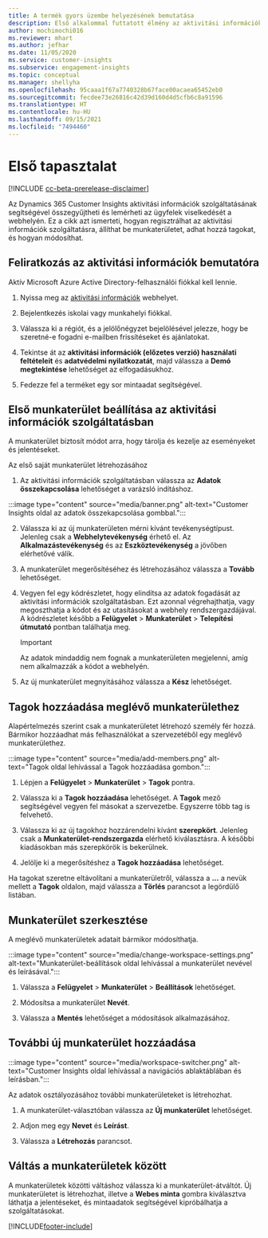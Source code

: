 ```yaml
---
title: A termék gyors üzembe helyezésének bemutatása
description: Első alkalommal futtatott élmény az aktivitási információk szolgáltatás beállításával.
author: mochimochi016
ms.reviewer: mhart
ms.author: jefhar
ms.date: 11/05/2020
ms.service: customer-insights
ms.subservice: engagement-insights
ms.topic: conceptual
ms.manager: shellyha
ms.openlocfilehash: 95caaa1f67a7740328b67face00acaea65452eb0
ms.sourcegitcommit: fecdee73e26816c42d39d160d4d5cfb6c8a91596
ms.translationtype: HT
ms.contentlocale: hu-HU
ms.lasthandoff: 09/15/2021
ms.locfileid: "7494460"
---
```

# <a name="first-run-experience"></a>Első tapasztalat

[!INCLUDE [cc-beta-prerelease-disclaimer](includes/cc-beta-prerelease-disclaimer.md)]

Az Dynamics 365 Customer Insights aktivitási információk szolgáltatásának segítségével összegyűjtheti és lemérheti az ügyfelek viselkedését a webhelyén. Ez a cikk azt ismerteti, hogyan regisztrálhat az aktivitási információk szolgáltatásra, állíthat be munkaterületet, adhat hozzá tagokat, és hogyan módosíthat.

## <a name="sign-up-for-a-demo-of-engagement-insights"></a>Feliratkozás az aktivitási információk bemutatóra

Aktív Microsoft Azure Active Directory-felhasználói fiókkal kell lennie. 

1. Nyissa meg az [aktivitási információk](https://home.ci.ai.dynamics.com/app/engagement-insights) webhelyet. 

1. Bejelentkezés iskolai vagy munkahelyi fiókkal.

1. Válassza ki a régiót, és a jelölőnégyzet bejelölésével jelezze, hogy be szeretné-e fogadni e-mailben frissítéseket és ajánlatokat.

1. Tekintse át az **aktivitási információk (előzetes verzió) használati feltételeit** és **adatvédelmi nyilatkozatát**, majd válassza a **Demó megtekintése** lehetőséget az elfogadásukhoz.

1. Fedezze fel a terméket egy sor mintaadat segítségével. 

## <a name="set-up-your-first-workspace-in-engagement-insights"></a>Első munkaterület beállítása az aktivitási információk szolgáltatásban

A munkaterület biztosít módot arra, hogy tárolja és kezelje az eseményeket és jelentéseket.

Az első saját munkaterület létrehozásához

1. Az aktivitási információk szolgáltatásban válassza az **Adatok összekapcsolása** lehetőséget a varázsló indításhoz. 

:::image type="content" source="media/banner.png" alt-text="Customer Insights oldal az adatok összekapcsolása gombbal.":::

2. Válassza ki az új munkaterületen mérni kívánt tevékenységtípust. Jelenleg csak a **Webhelytevékenység** érhető el. Az **Alkalmazástevékenység** és az **Eszköztevékenység** a jövőben elérhetővé válik.

1. A munkaterület megerősítéséhez és létrehozásához válassza a **Tovább** lehetőséget.

1. Vegyen fel egy kódrészletet, hogy elindítsa az adatok fogadását az aktivitási információk szolgáltatásban. Ezt azonnal végrehajthatja, vagy megoszthatja a kódot és az utasításokat a webhely rendszergazdájával. A kódrészletet később a **Felügyelet** > **Munkaterület** > **Telepítési útmutató** pontban találhatja meg.

   > [!IMPORTANT]
   > Az adatok mindaddig nem fognak a munkaterületen megjelenni, amíg nem alkalmazzák a kódot a webhelyén.

1. Az új munkaterület megnyitásához válassza a **Kész** lehetőséget. 

## <a name="add-members-to-an-existing-workspace"></a>Tagok hozzáadása meglévő munkaterülethez

Alapértelmezés szerint csak a munkaterületet létrehozó személy fér hozzá. Bármikor hozzáadhat más felhasználókat a szervezetéből egy meglévő munkaterülethez.

:::image type="content" source="media/add-members.png" alt-text="Tagok oldal lehívással a Tagok hozzáadása gombon.":::

1. Lépjen a **Felügyelet** > **Munkaterület** > **Tagok** pontra.

2. Válassza ki a **Tagok hozzáadása** lehetőséget. A **Tagok** mező segítségével vegyen fel másokat a szervezetbe. Egyszerre több tag is felvehető.

3. Válassza ki az új tagokhoz hozzárendelni kívánt **szerepkört**. Jelenleg csak a **Munkaterület-rendszergazda** elérhető kiválasztásra. A későbbi kiadásokban más szerepkörök is bekerülnek.

4. Jelölje ki a megerősítéshez a **Tagok hozzáadása** lehetőséget.

Ha tagokat szeretne eltávolítani a munkaterületről, válassza a **...** a nevük mellett a **Tagok** oldalon, majd válassza a **Törlés** parancsot a legördülő listában.

## <a name="edit-a-workspace"></a>Munkaterület szerkesztése

A meglévő munkaterületek adatait bármikor módosíthatja.

:::image type="content" source="media/change-workspace-settings.png" alt-text="Munkaterület-beállítások oldal lehívással a munkaterület nevével és leírásával.":::

1. Válassza a **Felügyelet** > **Munkaterület** > **Beállítások** lehetőséget.

1. Módosítsa a munkaterület **Nevét**.

1. Válassza a **Mentés** lehetőséget a módosítások alkalmazásához.

## <a name="add-another-new-workspace"></a>További új munkaterület hozzáadása

:::image type="content" source="media/workspace-switcher.png" alt-text="Customer Insights oldal lehívással a navigációs ablaktáblában és leírásban.":::

Az adatok osztályozásához további munkaterületeket is létrehozhat.

1. A munkaterület-választóban válassza az **Új munkaterület** lehetőséget.

1. Adjon meg egy **Nevet** és **Leírást**.

1. Válassza a **Létrehozás** parancsot.

## <a name="switch-between-workspaces"></a>Váltás a munkaterületek között

A munkaterületek közötti váltáshoz válassza ki a munkaterület-átváltót. Új munkaterületet is létrehozhat, illetve a **Webes minta** gombra kiválasztva láthatja a jelentéseket, és mintaadatok segítségével kipróbálhatja a szolgáltatásokat. 



[!INCLUDE[footer-include](../includes/footer-banner.md)]